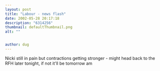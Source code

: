 ```yaml
---
layout: post
title: "Labour - news flash"
date: 2002-05-28 20:17:18
description: "6314256"
thumbnail: defaultThumbnail.png
alt: ""


author: dug
---
```


<p>Nicki still in pain but contractions getting stronger - might head back to the <span class="caps">RFH </span>later tonight, if not it'll be tomorrow am</p>
